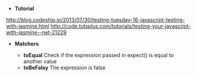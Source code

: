 * **Tutorial**

http://blog.codeship.io/2013/07/30/testing-tuesday-16-javascript-testing-with-jasmine.html
http://code.tutsplus.com/tutorials/testing-your-javascript-with-jasmine--net-21229

* **Matchers**  
  
  * **toEqual** Check if the expression passed in expect() is equal to another value 
  * **toBeFalsy** The expression is false
